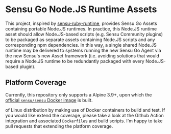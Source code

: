 # Sensu Go Node.JS Runtime Assets

This project, inspired by [sensu-ruby-runtime](https://github.com/sensu/sensu-ruby-runtime),
provides Sensu Go Assets containing portable Node.JS
runtimes. In practice, this Node.JS runtime asset should allow
Node.JS-based scripts (e.g. Sensu Community plugins) to be
packaged as separate assets containing Node.JS scripts and any corresponding npm
dependencies. In this way, a single shared Node.JS runtime may be delivered to
systems running the new Sensu Go Agent via the new Sensu's new Asset framework
(i.e. avoiding solutions that would require a Node.JS runtime to be redundantly
packaged with every Node.JS-based plugin).


## Platform Coverage

Currently, this repository only supports a Alpine 3.9+, upon which the
[official `sensu/sensu` Docker image](https://hub.docker.com/r/sensu/sensu) is built.
 
of Linux distribution by making use of Docker containers to build and test.
If you would like extend the coverage, please take a look at the Github Action integration and associated `Dockerfile`s
and build scripts. I'm happy to take pull requests that extending the platform coverage.